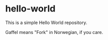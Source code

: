# hello-world

This is a simple Hello World repository.

Gaffel means "Fork" in Norwegian, if you care.

